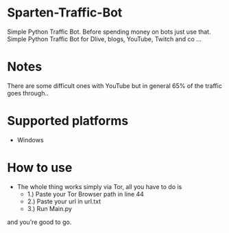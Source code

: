 # Sparten-Traffic-Bot

Simple Python Traffic Bot.
Before spending money on bots just use that.
Simple Python Traffic Bot for Dlive, blogs, YouTube, Twitch and co ...





# Notes
There are some difficult ones with YouTube but in general 65% of the traffic goes through..


# Supported platforms
- Windows


# How to use
- The whole thing works simply via Tor, all you have to do is
  - 1.) Paste your Tor Browser path in line 44
  - 2.) Paste your url in url.txt
  - 3.) Run Main.py
  
and you're good to go.
